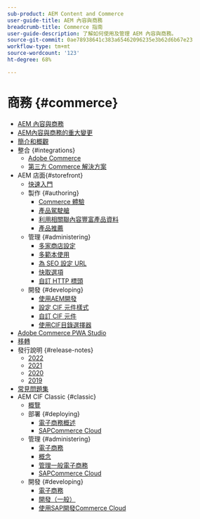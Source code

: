 ```yaml
---
sub-product: AEM Content and Commerce
user-guide-title: AEM 內容與商務
breadcrumb-title: Commerce 指南
user-guide-description: 了解如何使用及管理 AEM 內容與商務。
source-git-commit: 0ae78938641c383a65462096235e3b62d6b67e23
workflow-type: tm+mt
source-wordcount: '123'
ht-degree: 68%

---
```



# 商務 {#commerce}

+ [AEM 內容與商務](/help/commerce/home.md)
+ [AEM內容與商務的重大變更](cif/changes.md)
+ [簡介和概觀](cif/introduction.md)
+ 整合 {#integrations}
   + [Adobe Commerce](cif/integrating/magento.md)
   + [第三方 Commerce 解決方案](cif/integrating/third-party.md)
+ AEM 店面{#storefront}
   + [快速入門](cif/getting-started.md)
   + 製作 {#authoring}
      + [Commerce 體驗](cif/authoring/authoring-commerce-experiences.md)
      + [產品駕駛艙](cif/authoring/product-cockpit.md)
      + [利用相關聯內容豐富產品資料](cif/authoring/enrich-product-associated-content.md)
      + [產品推薦](cif/authoring/product-recommendations.md)
   + 管理 {#administering}
      + [多家商店設定](cif/configuring/multi-store-setup.md)
      + [多範本使用](cif/configuring/multi-template-usage.md)
      + [為 SEO 設定 URL](cif/configuring/advanced-url-configuration.md)
      + [快取選項](cif/configuring/caching.md)
      + [自訂 HTTP 標頭](/help/commerce/cif/configuring/custom-http-headers.md)
   + 開發 {#developing}
      + [使用AEM開發](cif/develop.md)
      + [設定 CIF 元件樣式](cif/customizing/style-cif-component.md)
      + [自訂 CIF 元件](cif/customizing/customize-cif-components.md)
      + [使用CIF目錄選擇器](cif/customizing/use-cif-pickers.md)
+ [Adobe Commerce PWA Studio](cif/pwa-studio/getting-started.md)
+ [移轉](cif/migration.md)
+ 發行說明 {#release-notes}
   + [2022](cif/release-notes/release-notes-2022.md)
   + [2021](cif/release-notes/release-notes-2021.md)
   + [2020](cif/release-notes/release-notes-2020.md)
   + [2019](cif/release-notes/release-notes-2019.md)
+ [常見問題集](cif/faq.md)
+ AEM CIF Classic {#classic}
   + [概覽](/help/commerce/cif-classic/home.md)
   + 部署 {#deploying}
      + [電子商務概述](/help/commerce/cif-classic/deploying/ecommerce.md)
      + [SAPCommerce Cloud](/help/commerce/cif-classic/deploying/sap-commerce-cloud.md)
   + 管理 {#administering}
      + [電子商務](/help/commerce/cif-classic/administering/ecommerce.md)
      + [概念](/help/commerce/cif-classic/administering/concepts.md)
      + [管理一般電子商務](/help/commerce/cif-classic/administering/generic.md)
      + [SAPCommerce Cloud](/help/commerce/cif-classic/administering/sap-commerce-cloud.md)
   + 開發 {#developing}
      + [電子商務](/help/commerce/cif-classic/developing/ecommerce.md)
      + [開發（一般）](/help/commerce/cif-classic/developing/generic.md)
      + [使用SAP開發Commerce Cloud](/help/commerce/cif-classic/developing/sap-commerce-cloud.md)
